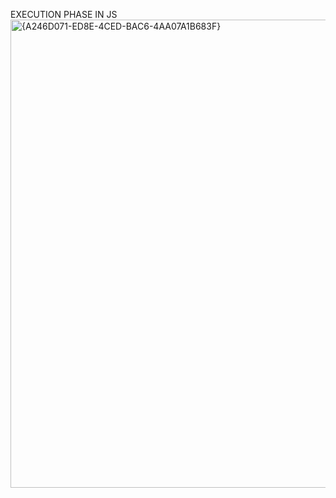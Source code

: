 EXECUTION PHASE IN JS
<img width="1890" height="749" alt="{A246D071-ED8E-4CED-BAC6-4AA07A1B683F}" src="https://github.com/user-attachments/assets/b4dfd527-0d98-440b-b10c-5910dfc087a6" />
